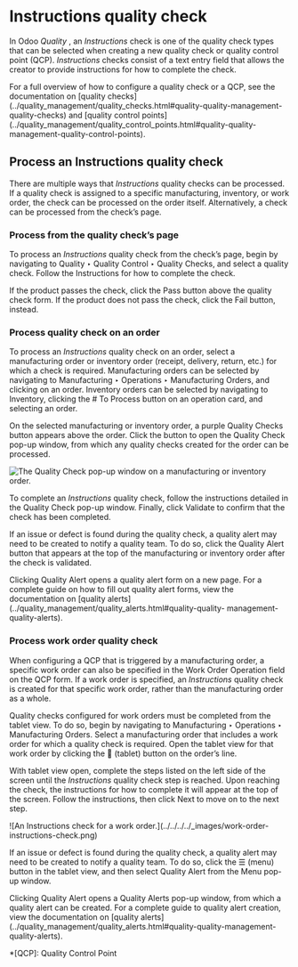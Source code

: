 # Instructions quality check

In Odoo _Quality_ , an _Instructions_ check is one of the quality check types
that can be selected when creating a new quality check or quality control
point (QCP). _Instructions_ checks consist of a text entry field that allows
the creator to provide instructions for how to complete the check.

For a full overview of how to configure a quality check or a QCP, see the
documentation on [quality
checks](../quality_management/quality_checks.html#quality-quality-management-
quality-checks) and [quality control
points](../quality_management/quality_control_points.html#quality-quality-
management-quality-control-points).

## Process an Instructions quality check

There are multiple ways that _Instructions_ quality checks can be processed.
If a quality check is assigned to a specific manufacturing, inventory, or work
order, the check can be processed on the order itself. Alternatively, a check
can be processed from the check’s page.

### Process from the quality check’s page

To process an _Instructions_ quality check from the check’s page, begin by
navigating to Quality ‣ Quality Control ‣ Quality Checks, and select a quality
check. Follow the Instructions for how to complete the check.

If the product passes the check, click the Pass button above the quality check
form. If the product does not pass the check, click the Fail button, instead.

### Process quality check on an order

To process an _Instructions_ quality check on an order, select a manufacturing
order or inventory order (receipt, delivery, return, etc.) for which a check
is required. Manufacturing orders can be selected by navigating to
Manufacturing ‣ Operations ‣ Manufacturing Orders, and clicking on an order.
Inventory orders can be selected by navigating to Inventory, clicking the # To
Process button on an operation card, and selecting an order.

On the selected manufacturing or inventory order, a purple Quality Checks
button appears above the order. Click the button to open the Quality Check
pop-up window, from which any quality checks created for the order can be
processed.

![The Quality Check pop-up window on a manufacturing or inventory
order.](../../../../_images/quality-check-pop-up.png)

To complete an _Instructions_ quality check, follow the instructions detailed
in the Quality Check pop-up window. Finally, click Validate to confirm that
the check has been completed.

If an issue or defect is found during the quality check, a quality alert may
need to be created to notify a quality team. To do so, click the Quality Alert
button that appears at the top of the manufacturing or inventory order after
the check is validated.

Clicking Quality Alert opens a quality alert form on a new page. For a
complete guide on how to fill out quality alert forms, view the documentation
on [quality alerts](../quality_management/quality_alerts.html#quality-quality-
management-quality-alerts).

### Process work order quality check

When configuring a QCP that is triggered by a manufacturing order, a specific
work order can also be specified in the Work Order Operation field on the QCP
form. If a work order is specified, an _Instructions_ quality check is created
for that specific work order, rather than the manufacturing order as a whole.

Quality checks configured for work orders must be completed from the tablet
view. To do so, begin by navigating to Manufacturing ‣ Operations ‣
Manufacturing Orders. Select a manufacturing order that includes a work order
for which a quality check is required. Open the tablet view for that work
order by clicking the 📱 (tablet) button on the order’s line.

With tablet view open, complete the steps listed on the left side of the
screen until the _Instructions_ quality check step is reached. Upon reaching
the check, the instructions for how to complete it will appear at the top of
the screen. Follow the instructions, then click Next to move on to the next
step.

![An Instructions check for a work order.](../../../../_images/work-order-
instructions-check.png)

If an issue or defect is found during the quality check, a quality alert may
need to be created to notify a quality team. To do so, click the ☰ (menu)
button in the tablet view, and then select Quality Alert from the Menu pop-up
window.

Clicking Quality Alert opens a Quality Alerts pop-up window, from which a
quality alert can be created. For a complete guide to quality alert creation,
view the documentation on [quality
alerts](../quality_management/quality_alerts.html#quality-quality-management-
quality-alerts).

  *[QCP]: Quality Control Point

